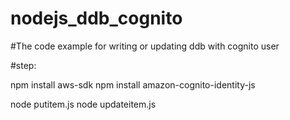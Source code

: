 # nodejs_ddb_cognito
#The code example for writing or updating ddb with cognito user


#step:

npm install aws-sdk
npm install amazon-cognito-identity-js

node putitem.js
node updateitem.js
